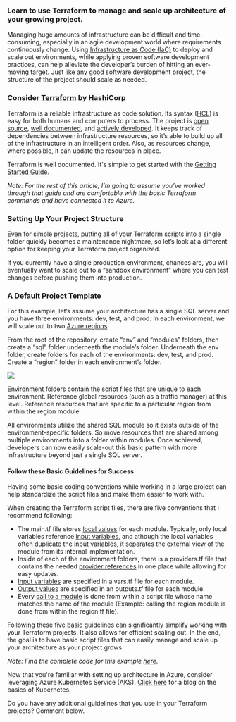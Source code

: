 

### Learn to use Terraform to manage and scale up architecture of your growing project.

Managing huge amounts of infrastructure can be difficult and time-consuming, especially in an agile development world where requirements continuously change. Using [Infrastructure as Code (IaC)](https://docs.microsoft.com/en-us/dotnet/architecture/cloud-native/infrastructure-as-code) to deploy and scale out environments, while applying proven software development practices, can help alleviate the developer’s burden of hitting an ever-moving target. Just like any good software development project, the structure of the project should scale as needed.

### Consider [Terraform](https://www.terraform.io/) by HashiCorp

Terraform is a reliable infrastructure as code solution. Its syntax ([HCL](https://www.terraform.io/docs/configuration/syntax.html)) is easy for both humans and computers to process. The project is [open source](https://github.com/hashicorp/terraform), [well documented](https://www.terraform.io/docs/index.html), and [actively developed](https://github.com/hashicorp/terraform/releases). It keeps track of dependencies between infrastructure resources, so it’s able to build up all of the infrastructure in an intelligent order. Also, as resources change, where possible, it can update the resources in place.

Terraform is well documented. It's simple to get started with the [Getting Started Guide](https://learn.hashicorp.com/terraform?track=azure#azure).

_Note: For the rest of this article, I’m going to assume you’ve worked through that guide and are comfortable with the basic Terraform commands and have connected it to Azure._

### Setting Up Your Project Structure

Even for simple projects, putting all of your Terraform scripts into a single folder quickly becomes a maintenance nightmare, so let’s look at a different option for keeping your Terraform project organized.

If you currently have a single production environment, chances are, you will eventually want to scale out to a “sandbox environment” where you can test changes before pushing them into production.

### A Default Project Template

For this example, let’s assume your architecture has a single SQL server and you have three environments: dev, test, and prod. In each environment, we will scale out to two [Azure regions](https://azure.microsoft.com/global-infrastructure/regions/).

From the root of the repository, create “env” and “modules” folders, then create a “sql” folder underneath the module’s folder. Underneath the env folder, create folders for each of the environments: dev, test, and prod. Create a “region” folder in each environment’s folder.

![](https://intellitect.com/wp-content/uploads/2019/08/Terraform-Project-Structure-Image-1.gif)

Environment folders contain the script files that are unique to each environment. Reference global resources (such as a traffic manager) at this level. Reference resources that are specific to a particular region from within the region module.

All environments utilize the shared SQL module so it exists outside of the environment\-specific folders. So move resources that are shared among multiple environments into a folder within modules. Once achieved, developers can now easily scale-out this basic pattern with more infrastructure beyond just a single SQL server.

#### Follow these Basic Guidelines for Success

Having some basic coding conventions while working in a large project can help standardize the script files and make them easier to work with.

When creating the Terraform script files, there are five conventions that I recommend following:

- [](https://www.terraform.io/docs/configuration/locals.html)The main.tf file stores [local values](https://www.terraform.io/docs/configuration/locals.html) for each module. Typically, only local variables reference [input variables](https://www.terraform.io/docs/configuration/variables.html), and athough the local variables often duplicate the input variables, it separates the external view of the module from its internal implementation.
- Inside of each of the environment folders, there is a providers.tf file that contains the needed [provider references](https://www.terraform.io/docs/providers/azurerm/index.html) in one place while allowing for easy updates.
- [Input variables](https://www.terraform.io/docs/configuration/variables.html) are specified in a vars.tf file for each module.
- [Output values](https://www.terraform.io/docs/configuration/variables.html) are specified in an outputs.tf file for each module.
- Every [call to a module](https://www.terraform.io/docs/configuration/modules.html#calling-a-child-module) is done from within a script file whose name matches the name of the module (Example: calling the region module is done from within the region.tf file).

Following these five basic guidelines can significantly simplify working with your Terraform projects. It also allows for efficient scaling out. In the end, the goal is to have basic script files that can easily manage and scale up your architecture as your project grows.

_Note: Find the complete code for this example [here](https://github.com/IntelliTect/blog-resources/tree/master/terraform-project-structure)._

Now that you're familiar with setting up architecture in Azure, consider leveraging Azure Kubernetes Service (AKS). [Click here](/kubernetes/) for a blog on the basics of Kubernetes.

Do you have any additional guidelines that you use in your Terraform projects? Comment below.
